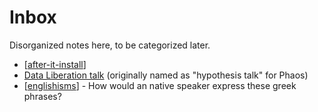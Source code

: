 # Inbox

Disorganized notes here, to be categorized later.

* [[after-it-install]]
* [Data Liberation talk](./data-liberation-talk/slides) (originally named as "hypothesis talk" for Phaos)
* [[englishisms]] - How would an native speaker express these greek phrases?

[//begin]: # "Autogenerated link references for markdown compatibility"
[after-it-install]: after-it-install.md "After ITR Install"
[englishisms]: englishisms.md "Englishisms"
[//end]: # "Autogenerated link references"